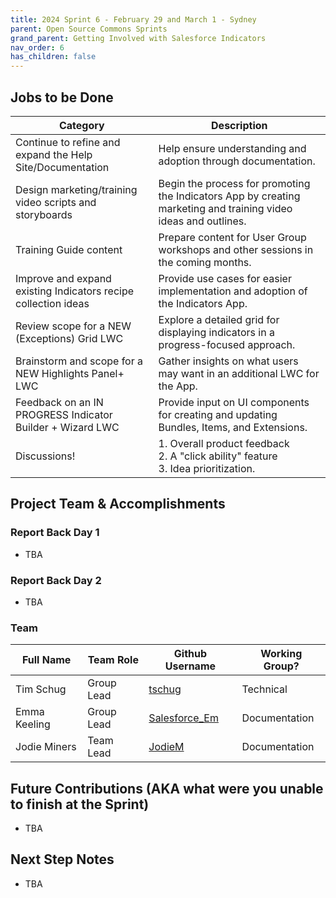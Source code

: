 ```yaml
---
title: 2024 Sprint 6 - February 29 and March 1 - Sydney
parent: Open Source Commons Sprints
grand_parent: Getting Involved with Salesforce Indicators
nav_order: 6
has_children: false
---
```


## Jobs to be Done

Category|Description 
---|---
Continue to refine and expand the Help Site/Documentation|Help ensure understanding and adoption through documentation.
Design marketing/training video scripts and storyboards|Begin the process for promoting the Indicators App by creating marketing and training video ideas and outlines.
Training Guide content|Prepare content for User Group workshops and other sessions in the coming months.
Improve and expand existing Indicators recipe collection ideas|Provide use cases for easier implementation and adoption of the Indicators App.
Review scope for a NEW (Exceptions) Grid LWC|Explore a detailed grid for displaying indicators in a progress-focused approach.
Brainstorm and scope for a NEW Highlights Panel+ LWC|Gather insights on what users may want in an additional LWC for the App.
Feedback on an IN PROGRESS Indicator Builder + Wizard LWC|Provide input on UI components for creating and updating Bundles, Items, and Extensions.
Discussions!| 1. Overall product feedback <br>2. A "click ability" feature <br>3. Idea prioritization.


## Project Team & Accomplishments
### Report Back Day 1

* TBA

### Report Back Day 2

* TBA 

### Team

Full Name            | Team Role     | Github Username                                    | Working Group? 
------------         | ------------- | -------------                                      |-------------   
Tim Schug   | Group Lead | [tschug](https://github.com/tschug)                            | Technical
Emma Keeling | Group Lead | [Salesforce_Em](https://github.com/Salesforce-Em)| Documentation
Jodie Miners | Team Lead | [JodieM](https://github.com/JodieM) | Documentation


## Future Contributions (AKA what were you unable to finish at the Sprint)

* TBA

## Next Step Notes

* TBA


